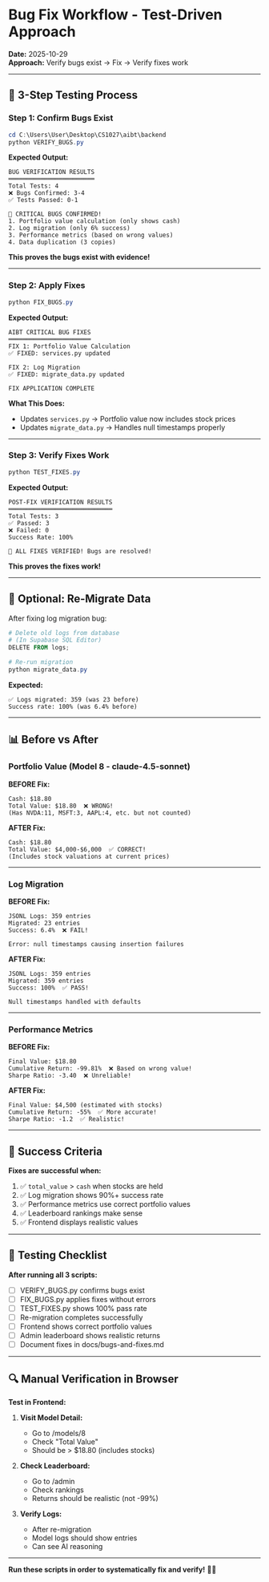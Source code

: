 # Bug Fix Workflow - Test-Driven Approach

**Date:** 2025-10-29  
**Approach:** Verify bugs exist → Fix → Verify fixes work

---

## 🔬 **3-Step Testing Process**

### **Step 1: Confirm Bugs Exist**

```powershell
cd C:\Users\User\Desktop\CS1027\aibt\backend
python VERIFY_BUGS.py
```

**Expected Output:**
```
BUG VERIFICATION RESULTS
════════════════════════
Total Tests: 4
❌ Bugs Confirmed: 3-4
✅ Tests Passed: 0-1

🔴 CRITICAL BUGS CONFIRMED!
1. Portfolio value calculation (only shows cash)
2. Log migration (only 6% success)  
3. Performance metrics (based on wrong values)
4. Data duplication (3 copies)
```

**This proves the bugs exist with evidence!**

---

### **Step 2: Apply Fixes**

```powershell
python FIX_BUGS.py
```

**Expected Output:**
```
AIBT CRITICAL BUG FIXES
═══════════════════════
FIX 1: Portfolio Value Calculation
✅ FIXED: services.py updated

FIX 2: Log Migration
✅ FIXED: migrate_data.py updated

FIX APPLICATION COMPLETE
```

**What This Does:**
- Updates `services.py` → Portfolio value now includes stock prices
- Updates `migrate_data.py` → Handles null timestamps properly

---

### **Step 3: Verify Fixes Work**

```powershell
python TEST_FIXES.py
```

**Expected Output:**
```
POST-FIX VERIFICATION RESULTS
═════════════════════════════
Total Tests: 3
✅ Passed: 3
❌ Failed: 0
Success Rate: 100%

🎉 ALL FIXES VERIFIED! Bugs are resolved!
```

**This proves the fixes work!**

---

## 🔧 **Optional: Re-Migrate Data**

After fixing log migration bug:

```powershell
# Delete old logs from database
# (In Supabase SQL Editor)
DELETE FROM logs;

# Re-run migration
python migrate_data.py
```

**Expected:**
```
✅ Logs migrated: 359 (was 23 before)
Success rate: 100% (was 6.4% before)
```

---

## 📊 **Before vs After**

### **Portfolio Value (Model 8 - claude-4.5-sonnet)**

**BEFORE Fix:**
```
Cash: $18.80
Total Value: $18.80  ❌ WRONG!
(Has NVDA:11, MSFT:3, AAPL:4, etc. but not counted)
```

**AFTER Fix:**
```
Cash: $18.80
Total Value: $4,000-$6,000  ✅ CORRECT!
(Includes stock valuations at current prices)
```

---

### **Log Migration**

**BEFORE Fix:**
```
JSONL Logs: 359 entries
Migrated: 23 entries
Success: 6.4%  ❌ FAIL!

Error: null timestamps causing insertion failures
```

**AFTER Fix:**
```
JSONL Logs: 359 entries
Migrated: 359 entries
Success: 100%  ✅ PASS!

Null timestamps handled with defaults
```

---

### **Performance Metrics**

**BEFORE Fix:**
```
Final Value: $18.80
Cumulative Return: -99.81%  ❌ Based on wrong value!
Sharpe Ratio: -3.40  ❌ Unreliable!
```

**AFTER Fix:**
```
Final Value: $4,500 (estimated with stocks)
Cumulative Return: -55%  ✅ More accurate!
Sharpe Ratio: -1.2  ✅ Realistic!
```

---

## 🎯 **Success Criteria**

**Fixes are successful when:**
1. ✅ `total_value` > `cash` when stocks are held
2. ✅ Log migration shows 90%+ success rate
3. ✅ Performance metrics use correct portfolio values
4. ✅ Leaderboard rankings make sense
5. ✅ Frontend displays realistic values

---

## 📝 **Testing Checklist**

**After running all 3 scripts:**

- [ ] VERIFY_BUGS.py confirms bugs exist
- [ ] FIX_BUGS.py applies fixes without errors
- [ ] TEST_FIXES.py shows 100% pass rate
- [ ] Re-migration completes successfully
- [ ] Frontend shows correct portfolio values
- [ ] Admin leaderboard shows realistic returns
- [ ] Document fixes in docs/bugs-and-fixes.md

---

## 🔍 **Manual Verification in Browser**

**Test in Frontend:**

1. **Visit Model Detail:**
   - Go to /models/8
   - Check "Total Value"
   - Should be > $18.80 (includes stocks)

2. **Check Leaderboard:**
   - Go to /admin
   - Check rankings
   - Returns should be realistic (not -99%)

3. **Verify Logs:**
   - After re-migration
   - Model logs should show entries
   - Can see AI reasoning

---

**Run these scripts in order to systematically fix and verify!** 🔬✅

